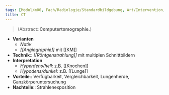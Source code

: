 ```yaml
---
tags: [Modul/m00, Fach/Radiologie/Standardbildgebung, Art/Intervention, Modul/m30]
title: CT
---
```

> (Abstract::**Computertomographie.**)
- **Varianten**
	- *Nativ*
	- *[[Angiographie]]* mit [[KM]]
- **Technik**:: *[[Röntgenstrahlung]]* mit multiplen Schnittbildern
- **Interpretation**
	- *Hyperdens/hell:* z.B. [[Knochen]]
	- *Hypodens/dunkel:* z.B. [[Lunge]]
- **Vorteile**:: Verfügbarkeit, Vergleichbarkeit, Lungenherde, Ganzkörperuntersuchung
- **Nachteile**:: Strahlenexposition